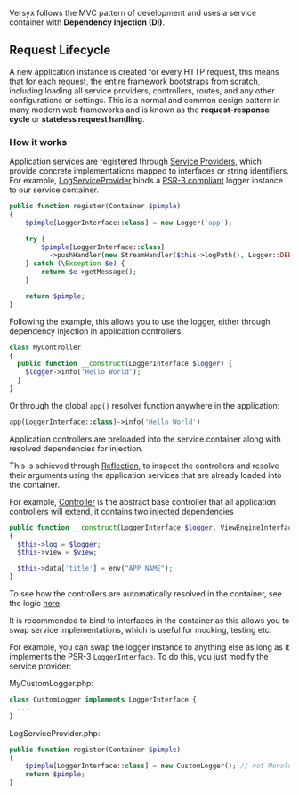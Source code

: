 Versyx follows the MVC pattern of development and uses a service container with **Dependency Injection (DI)**.

## Request Lifecycle

A new application instance is created for every HTTP request, this means that for each request, the entire framework bootstraps from scratch, including loading all service providers, controllers, routes, and any other configurations or settings. This is a normal and common design pattern in many modern web frameworks and is known as the **request-response cycle** or **stateless request handling**.

### How it works

Application services are registered through [Service Providers](#), which provide concrete implementations mapped to interfaces or string identifiers. For example, [LogServiceProvider](#) binds a [PSR-3 compliant](https://www.php-fig.org/psr/psr-3/) logger instance to our service container.

```php
public function register(Container $pimple)
{
    $pimple[LoggerInterface::class] = new Logger('app');

    try {
        $pimple[LoggerInterface::class]
          ->pushHandler(new StreamHandler($this->logPath(), Logger::DEBUG));
    } catch (\Exception $e) {
        return $e->getMessage();
    }

    return $pimple;
}
```

Following the example, this allows you to use the logger, either through dependency injection in application controllers:

```php
class MyController
{
  public function __construct(LoggerInterface $logger) {
    $logger->info('Hello World');
  }
}
```

Or through the global `app()` resolver function anywhere in the application:

```php
app(LoggerInterface::class)->info('Hello World')
```


Application controllers are preloaded into the service container along with resolved dependencies for injection.

This is achieved through [Reflection](#), to inspect the controllers and resolve their arguments using the application services that are already loaded into the container.

For example, [Controller](./src/Controllers/Controller.php) is the abstract base controller that all application controllers will extend, it contains two injected dependencies

```php
public function __construct(LoggerInterface $logger, ViewEngineInterface $view)
{
  $this->log = $logger;
  $this->view = $view;

  $this->data['title'] = env("APP_NAME");
}
```

To see how the controllers are automatically resolved in the container, see the logic [here](./config/controllers.php).

It is recommended to bind to interfaces in the container as this allows you to swap service implementations, which is useful for mocking, testing etc.

For example, you can swap the logger instance to anything else as long as it implements the PSR-3 `LoggerInterface`. To do this, you just modify the service provider:

MyCustomLogger.php:
```php
class CustomLogger implements LoggerInterface {
  ...
}
```
LogServiceProvider.php:
```php
public function register(Container $pimple)
{
    $pimple[LoggerInterface::class] = new CustomLogger(); // not Monolog\Logger();
    return $pimple;
}
```